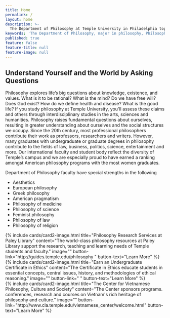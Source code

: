 ```yaml
---
title: Home
permalink: /
layout: home
description: >-
  The Department of Philosophy at Temple University in Philadelphia top undergraduate and graduate programs in philosophy and   ethics. 
keywords: 'The Department of Philosophy, major in philosophy, Philosophy of law, Feminist Philosophy'
published: true
feature: false
feature-title: null
feature-image: null
---
```

## Understand Yourself and the World by Asking Questions
Philosophy explores life’s big questions about knowledge, existence, and values. What is it to be rational? What is the mind? Do we have free will? Does God exist? How do we define health and disease? What is the good life? If you study philosophy at Temple University, you'll assess these claims and others through interdisciplinary studies in the arts, sciences and humanities. Philosophy raises fundamental questions about ourselves, resulting in greater understanding about ourselves and the social structures we occupy. Since the 20th century, most professional philosophers contribute their work as professors, researchers and writers. However, many graduates with undergraduate or graduate degrees in philosophy contribute to the fields of law, business, politics, science, entertainment and more. Our international faculty and student body reflect the diversity of Temple’s campus and we are especially proud to have earned a ranking amongst American philosophy programs with the most women graduates.

Department of Philosophy faculty have special strengths in the following
 
- Aesthetics
- European philosophy
- Greek philosophy
- American pragmatism
- Philosophy of medicine
- Philosophy of science
- Feminist philosophy
- Philosophy of law
- Philosophy of religion

<div class="row row-wide">
  <div class="col m12 l4">{% include cards/card2-image.html 
    title="Philosophy Research Services at Paley Library" 
    content="The world-class philosophy resources at Paley Library support the research, teaching and learning needs of Temple students and faculty." 
    image="" 
    button-link="http://guides.temple.edu/philosophy " 
    button-text="Learn More" %}
  </div>
  <div class="row row-wide">
    <div class="col m12 l4">{% include cards/card2-image.html 
      title="Earn an Undergraduate Certificate in Ethics" 
      content="The Certificate in Ethics educate students in essential concepts, central issues, history, and methodologies of ethical reasoning." 
      image="" 
      button-link=" " 
      button-text="Learn More" %}
    </div>
    <div class="row row-wide">
      <div class="col m12 l4">{% include cards/card2-image.html 
        title="The Center for Vietnamese Philosophy, Culture and Society" 
        content="The Center sponsors programs. conferences, research and courses on Vietnam's rich heritage of philosophy and culture." 
        image="" 
        button-link="http://www.cla.temple.edu/vietnamese_center/welcome.html" 
        button-text="Learn More" %}
      </div>
</div>

